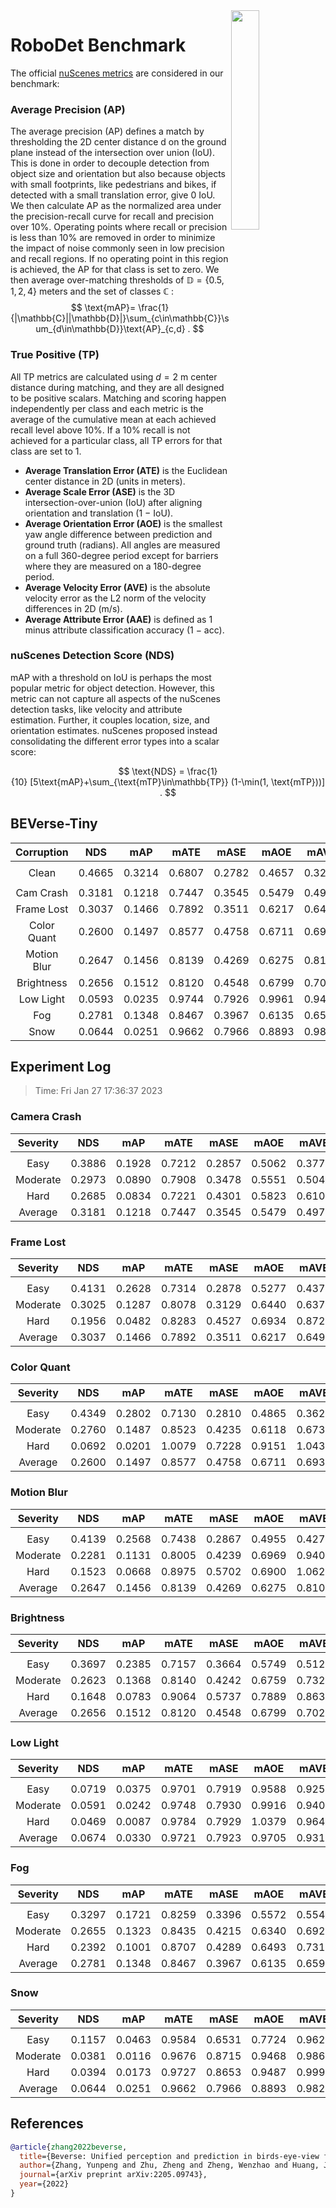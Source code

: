 <img src="F:\Research\Robust BEV Detection\Robust-BEV-Detection\docs\figs\logo2.png" align="right" width="30%">

# RoboDet Benchmark

The official [nuScenes metrics](https://www.nuscenes.org/object-detection/?externalData=all&mapData=all&modalities=Any) are considered in our benchmark:

### Average Precision (AP)

The average precision (AP) defines a match by thresholding the 2D center distance d on the ground plane instead of the intersection over union (IoU). This is done in order to decouple detection from object size and orientation but also because objects with small footprints, like pedestrians and bikes, if detected with a small translation error, give $0$ IoU.
We then calculate AP as the normalized area under the precision-recall curve for recall and precision over 10%. Operating points where recall or precision is less than $10$% are removed in order to minimize the impact of noise commonly seen in low precision and recall regions. If no operating point in this region is achieved, the AP for that class is set to zero. We then average over-matching thresholds of $\mathbb{D}=\{0.5, 1, 2, 4\}$ meters and the set of classes $\mathbb{C}$ :
$$
\text{mAP}= \frac{1}{|\mathbb{C}||\mathbb{D}|}\sum_{c\in\mathbb{C}}\sum_{d\in\mathbb{D}}\text{AP}_{c,d} .
$$

### True Positive (TP)

All TP metrics are calculated using $d=2$ m center distance during matching, and they are all designed to be positive scalars. Matching and scoring happen independently per class and each metric is the average of the cumulative mean at each achieved recall level above $10$%. If a $10$% recall is not achieved for a particular class, all TP errors for that class are set to $1$. 

- **Average Translation Error (ATE)** is the Euclidean center distance in 2D (units in meters). 
- **Average Scale Error (ASE)** is the 3D intersection-over-union (IoU) after aligning orientation and translation ($1$ − IoU).
- **Average Orientation Error (AOE)** is the smallest yaw angle difference between prediction and ground truth (radians). All angles are measured on a full $360$-degree period except for barriers where they are measured on a $180$-degree period.
- **Average Velocity Error (AVE)** is the absolute velocity error as the L2 norm of the velocity differences in 2D (m/s).
- **Average Attribute Error (AAE)** is defined as $1$ minus attribute classification accuracy ($1$ − acc).

### nuScenes Detection Score (NDS)

mAP with a threshold on IoU is perhaps the most popular metric for object detection. However, this metric can not capture all aspects of the nuScenes detection tasks, like velocity and attribute estimation. Further, it couples location, size, and orientation estimates. nuScenes proposed instead consolidating the different error types into a scalar score:

$$
\text{NDS} = \frac{1}{10} [5\text{mAP}+\sum_{\text{mTP}\in\mathbb{TP}} (1-\min(1, \text{mTP}))] .
$$


## BEVerse-Tiny

| **Corruption** | **NDS** | **mAP** | **mATE** | **mASE** | **mAOE** | **mAVE** | **mAAE** |
| :------------: | :-----: | :-----: | :------: | :------: | :------: | :------: | :------: |
|                |         |         |          |          |          |          |          |
|     Clean      | 0.4665 | 0.3214  | 0.6807 | 0.2782 | 0.4657 | 0.3281 | 0.1893 |
|                |         |         |          |          |          |          |          |
|   Cam Crash    | 0.3181    | 0.1218    | 0.7447     | 0.3545     | 0.5479     | 0.4974     | 0.2833     |
|   Frame Lost   | 0.3037    | 0.1466    | 0.7892     | 0.3511     | 0.6217     | 0.6491     | 0.2844     |
|  Color Quant   | 0.2600    | 0.1497    | 0.8577     | 0.4758     | 0.6711     | 0.6931     | 0.4676     |
|  Motion Blur   | 0.2647    | 0.1456    | 0.8139     | 0.4269     | 0.6275     | 0.8103     | 0.4225     |
|   Brightness   | 0.2656    | 0.1512    | 0.8120     | 0.4548     | 0.6799     | 0.7029     | 0.4507     |
|   Low Light    | 0.0593    | 0.0235    | 0.9744     | 0.7926     | 0.9961     | 0.9437     | 0.8304     |
|      Fog       | 0.2781    | 0.1348    | 0.8467     | 0.3967     | 0.6135     | 0.6596     | 0.3764     |
|      Snow      | 0.0644    | 0.0251    | 0.9662     | 0.7966     | 0.8893     | 0.9829     | 0.8464     |


## Experiment Log

> Time: Fri Jan 27 17:36:37 2023


### Camera Crash

| **Severity** | **NDS** | **mAP** | **mATE** | **mASE** | **mAOE** | **mAVE** | **mAAE** |
| :----------: | :-----: | :-----: | :------: | :------: | :------: | :------: | :------: |
|              |         |         |          |          |          |          |          |
|     Easy     | 0.3886    | 0.1928    | 0.7212     | 0.2857     | 0.5062     | 0.3777     | 0.1876     |
|   Moderate   | 0.2973    | 0.0890    | 0.7908     | 0.3478     | 0.5551     | 0.5042     | 0.2746     |
|     Hard     | 0.2685    | 0.0834    | 0.7221     | 0.4301     | 0.5823     | 0.6103     | 0.3878     |
|   Average    | 0.3181    | 0.1218    | 0.7447     | 0.3545     | 0.5479     | 0.4974     | 0.2833     |


### Frame Lost

| **Severity** | **NDS** | **mAP** | **mATE** | **mASE** | **mAOE** | **mAVE** | **mAAE** |
| :----------: | :-----: | :-----: | :------: | :------: | :------: | :------: | :------: |
|              |         |         |          |          |          |          |          |
|     Easy     | 0.4131    | 0.2628    | 0.7314     | 0.2878     | 0.5277     | 0.4371     | 0.1990     |
|   Moderate   | 0.3025    | 0.1287    | 0.8078     | 0.3129     | 0.6440     | 0.6379     | 0.2159     |
|     Hard     | 0.1956    | 0.0482    | 0.8283     | 0.4527     | 0.6934     | 0.8722     | 0.4384     |
|   Average    | 0.3037    | 0.1466    | 0.7892     | 0.3511     | 0.6217     | 0.6491     | 0.2844     |


### Color Quant

| **Severity** | **NDS** | **mAP** | **mATE** | **mASE** | **mAOE** | **mAVE** | **mAAE** |
| :----------: | :-----: | :-----: | :------: | :------: | :------: | :------: | :------: |
|              |         |         |          |          |          |          |          |
|     Easy     | 0.4349    | 0.2802    | 0.7130     | 0.2810     | 0.4865     | 0.3622     | 0.2099     |
|   Moderate   | 0.2760    | 0.1487    | 0.8523     | 0.4235     | 0.6118     | 0.6739     | 0.4225     |
|     Hard     | 0.0692    | 0.0201    | 1.0079     | 0.7228     | 0.9151     | 1.0433     | 0.7703     |
|   Average    | 0.2600    | 0.1497    | 0.8577     | 0.4758     | 0.6711     | 0.6931     | 0.4676     |


### Motion Blur

| **Severity** | **NDS** | **mAP** | **mATE** | **mASE** | **mAOE** | **mAVE** | **mAAE** |
| :----------: | :-----: | :-----: | :------: | :------: | :------: | :------: | :------: |
|              |         |         |          |          |          |          |          |
|     Easy     | 0.4139    | 0.2568    | 0.7438     | 0.2867     | 0.4955     | 0.4274     | 0.1917     |
|   Moderate   | 0.2281    | 0.1131    | 0.8005     | 0.4239     | 0.6969     | 0.9409     | 0.4229     |
|     Hard     | 0.1523    | 0.0668    | 0.8975     | 0.5702     | 0.6900     | 1.0627     | 0.6530     |
|   Average    | 0.2647    | 0.1456    | 0.8139     | 0.4269     | 0.6275     | 0.8103     | 0.4225     |


### Brightness

| **Severity** | **NDS** | **mAP** | **mATE** | **mASE** | **mAOE** | **mAVE** | **mAAE** |
| :----------: | :-----: | :-----: | :------: | :------: | :------: | :------: | :------: |
|              |         |         |          |          |          |          |          |
|     Easy     | 0.3697    | 0.2385    | 0.7157     | 0.3664     | 0.5749     | 0.5122     | 0.3269     |
|   Moderate   | 0.2623    | 0.1368    | 0.8140     | 0.4242     | 0.6759     | 0.7325     | 0.4148     |
|     Hard     | 0.1648    | 0.0783    | 0.9064     | 0.5737     | 0.7889     | 0.8639     | 0.6103     |
|   Average    | 0.2656    | 0.1512    | 0.8120     | 0.4548     | 0.6799     | 0.7029     | 0.4507     |


### Low Light

| **Severity** | **NDS** | **mAP** | **mATE** | **mASE** | **mAOE** | **mAVE** | **mAAE** |
| :----------: | :-----: | :-----: | :------: | :------: | :------: | :------: | :------: |
|              |         |         |          |          |          |          |          |
|     Easy     | 0.0719    | 0.0375    | 0.9701     | 0.7919     | 0.9588     | 0.9258     | 0.8223     |
|   Moderate   | 0.0591    | 0.0242    | 0.9748     | 0.7930     | 0.9916     | 0.9409     | 0.8296     |
|     Hard     | 0.0469    | 0.0087    | 0.9784     | 0.7929     | 1.0379     | 0.9644     | 0.8392     |
|   Average    | 0.0674    | 0.0330    | 0.9721     | 0.7923     | 0.9705     | 0.9314     | 0.8249     |


### Fog

| **Severity** | **NDS** | **mAP** | **mATE** | **mASE** | **mAOE** | **mAVE** | **mAAE** |
| :----------: | :-----: | :-----: | :------: | :------: | :------: | :------: | :------: |
|              |         |         |          |          |          |          |          |
|     Easy     | 0.3297    | 0.1721    | 0.8259     | 0.3396     | 0.5572     | 0.5544     | 0.2863     |
|   Moderate   | 0.2655    | 0.1323    | 0.8435     | 0.4215     | 0.6340     | 0.6928     | 0.4147     |
|     Hard     | 0.2392    | 0.1001    | 0.8707     | 0.4289     | 0.6493     | 0.7316     | 0.4281     |
|   Average    | 0.2781    | 0.1348    | 0.8467     | 0.3967     | 0.6135     | 0.6596     | 0.3764     |


### Snow

| **Severity** | **NDS** | **mAP** | **mATE** | **mASE** | **mAOE** | **mAVE** | **mAAE** |
| :----------: | :-----: | :-----: | :------: | :------: | :------: | :------: | :------: |
|              |         |         |          |          |          |          |          |
|     Easy     | 0.1157    | 0.0463    | 0.9584     | 0.6531     | 0.7724     | 0.9625     | 0.7278     |
|   Moderate   | 0.0381    | 0.0116    | 0.9676     | 0.8715     | 0.9468     | 0.9868     | 0.9046     |
|     Hard     | 0.0394    | 0.0173    | 0.9727     | 0.8653     | 0.9487     | 0.9993     | 0.9067     |
|   Average    | 0.0644    | 0.0251    | 0.9662     | 0.7966     | 0.8893     | 0.9829     | 0.8464     |



## References

```bib
@article{zhang2022beverse,
  title={Beverse: Unified perception and prediction in birds-eye-view for vision-centric autonomous driving},
  author={Zhang, Yunpeng and Zhu, Zheng and Zheng, Wenzhao and Huang, Junjie and Huang, Guan and Zhou, Jie and Lu, Jiwen},
  journal={arXiv preprint arXiv:2205.09743},
  year={2022}
}
```
